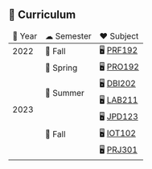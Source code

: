 ## 📖 Curriculum

<table>
    <thead>
        <tr>
            <td>📅 Year</td>
            <td>☁ Semester</td>
            <td>❤️ Subject</td>
        </tr>
    </thead>
    <tbody>
        <tr>
            <td>2022</td>
            <td>🍁 Fall</td>
            <td>
                🖥 <a href="https://github.com/fptqnk17/PRF192">PRF192</a>
            </td>
        </tr>
        <tr>
            <td rowspan="6">2023</td>
            <td>🌱 Spring</td>
            <td>
                🖥 <a href="https://github.com/fptqnk17/PRO192">PRO192</a>
            </td>
        </tr>
        <tr>
            <td rowspan="2">🌊 Summer</td>
            <td>
                🖥 <a href="https://github.com/fptqnk17/DBI202">DBI202</a>
            </td>
        </tr>
        <tr>
            <td>
                🖥 <a href="https://github.com/fptqnk17/LAB211">LAB211</a>
            </td>
        </tr>
        <tr>
            <td rowspan="3">🍂 Fall</td>
            <td>
                🖥 <a href="https://github.com/fptqnk17/JPD123">JPD123</a>
            </td>
        </tr>
        <tr>
            <td>
                🖥 <a href="https://github.com/fptqnk17/IOT102">IOT102</a>
            </td>
        </tr>
        <tr>
            <td>
                🖥 <a href="https://github.com/fptqnk17/PRJ301">PRJ301</a>
            </td>
        </tr>
    </tbody>
</table>